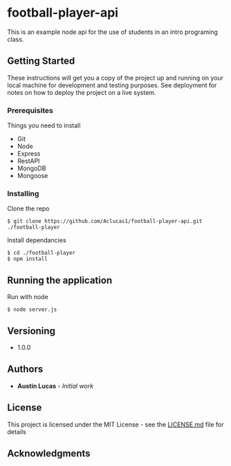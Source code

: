 # football-player-api

This is an example node api for the use of students in an intro programing class.

## Getting Started

These instructions will get you a copy of the project up and running on your local machine for development and testing purposes. See deployment for notes on how to deploy the project on a live system.

### Prerequisites

Things you need to install

* Git
* Node
* Express
* RestAPI
* MongoDB
* Mongoose

### Installing

Clone the repo
```
$ git clone https://github.com/Aclucas1/football-player-api.git ./football-player
```

Install dependancies
```
$ cd ./football-player
$ npm install
```

## Running the application

Run with node
```
$ node server.js
```

## Versioning

* 1.0.0

## Authors

* **Austin Lucas** - *Initial work* 

## License

This project is licensed under the MIT License - see the [LICENSE.md](LICENSE.md) file for details

## Acknowledgments
